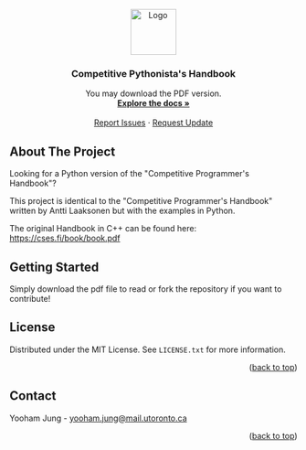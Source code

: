 <!-- PROJECT LOGO -->
<br />
<div align="center">
  <a href="https://github.com/yoohamj/Competitive-Pythonista-s-Handbook">
    <img src="https://www.dbooks.org/img/books/5651943146s.jpg" alt="Logo" width="80" height="80">
  </a>

<h3 align="center">Competitive Pythonista's Handbook</h3>

  <p align="center">
    You may download the PDF version.
    <br />
    <a href="https://github.com/yoohamj/Competitive-Pythonista-s-Handbook"><strong>Explore the docs »</strong></a>
    <br />
    <br />
    <a href="https://github.com/othneildrew/Best-README-Template/issues">Report Issues</a>
    ·
    <a href="https://github.com/othneildrew/Best-README-Template/issues">Request Update</a>
  </p>
</div>

<!-- ABOUT THE PROJECT -->
## About The Project

Looking for a Python version of the "Competitive Programmer's Handbook"?

This project is identical to the "Competitive Programmer's Handbook" written by Antti Laaksonen but with the examples in Python. 

The original Handbook in C++ can be found here: https://cses.fi/book/book.pdf

<!-- GETTING STARTED -->
## Getting Started

Simply download the pdf file to read or fork the repository if you want to contribute!

<!-- LICENSE -->
## License

Distributed under the MIT License. See `LICENSE.txt` for more information.

<p align="right">(<a href="#readme-top">back to top</a>)</p>



<!-- CONTACT -->
## Contact

Yooham Jung - yooham.jung@mail.utoronto.ca

<p align="right">(<a href="#readme-top">back to top</a>)</p>